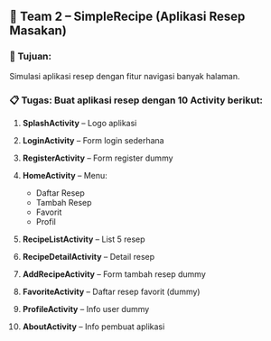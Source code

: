 ## 👥 **Team 2 – SimpleRecipe (Aplikasi Resep Masakan)**

### 🎯 Tujuan:

Simulasi aplikasi resep dengan fitur navigasi banyak halaman.

### 📋 Tugas: Buat aplikasi resep dengan **10 Activity** berikut:

1. **SplashActivity** – Logo aplikasi
2. **LoginActivity** – Form login sederhana
3. **RegisterActivity** – Form register dummy
4. **HomeActivity** – Menu:

   - Daftar Resep
   - Tambah Resep
   - Favorit
   - Profil

5. **RecipeListActivity** – List 5 resep
6. **RecipeDetailActivity** – Detail resep
7. **AddRecipeActivity** – Form tambah resep dummy
8. **FavoriteActivity** – Daftar resep favorit (dummy)
9. **ProfileActivity** – Info user dummy
10. **AboutActivity** – Info pembuat aplikasi

